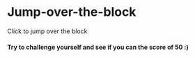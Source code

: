 # Jump-over-the-block
Click to jump over the block
<h4>Try to challenge yourself and see if you can the score of 50 :)</h4>

